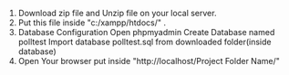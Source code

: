 1. Download zip file and Unzip file on your local server.
2. Put this file inside "c:/xampp/htdocs/" .
3. Database Configuration
Open phpmyadmin 
Create Database named polltest
Import database polltest.sql from downloaded folder(inside database)
4. Open Your browser put inside "http://localhost/Project Folder Name/"
